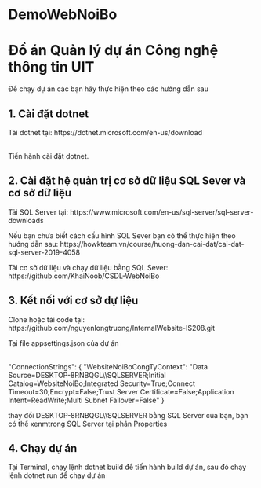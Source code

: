 # DemoWebNoiBo
# Đồ án Quản lý dự án Công nghệ thông tin UIT

Để chạy dự án các bạn hãy thực hiện theo các hướng dẫn sau
## 1. Cài đặt dotnet
<p> Tải dotnet tại: https://dotnet.microsoft.com/en-us/download</p><br>
    Tiến hành cài đặt dotnet.

## 2. Cài đặt hệ quản trị cơ sở dữ liệu SQL Sever và cơ sở dữ liệu
<p> Tải SQL Server tại: https://www.microsoft.com/en-us/sql-server/sql-server-downloads</p>
<p>Nếu bạn chưa biết cách cấu hình SQL Sever bạn có thể thực hiện theo hướng dẫn sau: https://howkteam.vn/course/huong-dan-cai-dat/cai-dat-sql-server-2019-4058</p>

<p> Tải cơ sở dữ liệu và chạy dữ liệu bằng SQL Sever: https://github.com/KhaiNoob/CSDL-WebNoiBo

##  3. Kết nối với cơ sở dự liệu
<p> Clone hoặc tải code tại: https://github.com/nguyenlongtruong/InternalWebsite-IS208.git</p>
<p> Tại file appsettings.json của dự án </p> <br>
 "ConnectionStrings": {
    "WebsiteNoiBoCongTyContext": "Data Source=DESKTOP-8RNBQGL\\SQLSERVER;Initial Catalog=WebsiteNoiBo;Integrated Security=True;Connect Timeout=30;Encrypt=False;Trust Server Certificate=False;Application Intent=ReadWrite;Multi Subnet Failover=False"
  }

 <p> thay đổi DESKTOP-8RNBQGL\\SQLSERVER bằng SQL Server của bạn, bạn có thể xenmtrong SQL Server tại phần Properties</p>

## 4. Chạy dự án
<p> Tại Terminal, chạy lệnh dotnet build để tiến hành build dự án, sau đó chạy lệnh dotnet run để chạy dự án</p>
  







     